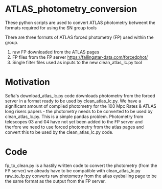 # ATLAS_photometry_conversion
These python scripts are used to convert ATLAS photometry betweent the formats required for using the SN group tools 

There are three formats of ATLAS forced photometry (FP) used within the group. 

1. raw FP downloaded from the ATLAS pages 
2. FP files from the FP server https://fallingstar-data.com/forcedphot/ 
3. Single filter files used as inputs to the new clean_atlas_lc.py tool 

# Motivation
Sofia's download_atlas_lc.py code downloads photometry from the forced server in a format ready to be used by clean_atlas_lc.py. 
We have a significant amount of compiled photometry for the 100 Mpc Rates & ATLAS long risers papers - the photometry needs to be converted to be used by clean_atlas_lc.py. This is a simple pandas problem. 
Photometry from telescopes 03 and 04 have not yet been added to the FP server and therfore we need to use forced photometry from the atlas pages and convert this to be used by the clean_atlas_lc.py code. 


# Code
fp_to_clean.py is a hastily written code to convert the photometry (from the FP server) we already have to be compatible with clean_atlas_lc.py
raw_to_fp.py converts raw photometry from the atlas eyeballing page to be the same format as the output from the FP server. 

 
